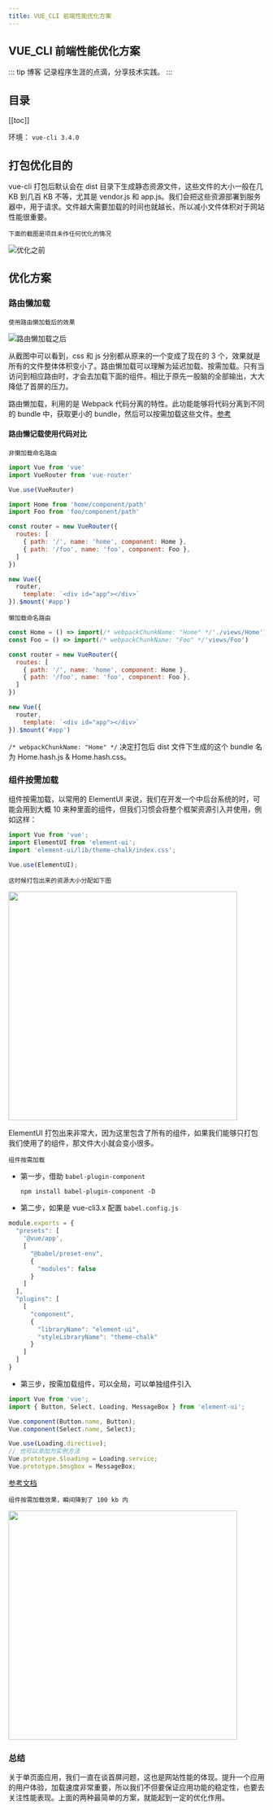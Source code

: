 ```yaml
---
title: VUE_CLI 前端性能优化方案
---
```

## VUE_CLI 前端性能优化方案
::: tip 博客
记录程序生涯的点滴，分享技术实践。
:::

## 目录
[[toc]]

环境：
`vue-cli 3.4.0`

## 打包优化目的
vue-cli 打包后默认会在 dist 目录下生成静态资源文件，这些文件的大小一般在几 KB 到几百 KB 不等，尤其是 vendor.js 和 app.js。我们会把这些资源部署到服务器中，用于请求。文件越大需要加载的时间也就越长，所以减小文件体积对于网站性能很重要。

`下面的截图是项目未作任何优化的情况`

![优化之前](../../.vuepress/public/performance/VUE_CLI_1.png)
## 优化方案

### 路由懒加载
`使用路由懒加载后的效果`

![路由懒加载之后](../../.vuepress/public/performance/VUE_CLI_2.png)

从截图中可以看到，css 和 js 分别都从原来的一个变成了现在的 3 个，效果就是所有的文件整体体积变小了。路由懒加载可以理解为延迟加载、按需加载。只有当访问到相应路由时，才会去加载下面的组件。相比于原先一股脑的全部输出，大大降低了首屏的压力。

路由懒加载，利用的是 Webpack 代码分离的特性。此功能能够将代码分离到不同的 bundle 中，获取更小的 bundle，然后可以按需加载这些文件。[参考](https://webpack.docschina.org/guides/code-splitting)

#### 路由懒记载使用代码对比

`非懒加载命名路由`
```js
import Vue from 'vue'
import VueRouter from 'vue-router'

Vue.use(VueRouter)

import Home from 'home/component/path'
import Foo from 'foo/component/path'

const router = new VueRouter({
  routes: [
    { path: '/', name: 'home', component: Home },
    { path: '/foo', name: 'foo', component: Foo },
  ]
})

new Vue({
  router,
    template: `<div id="app"></div>`
}).$mount('#app')
```

`懒加载命名路由`

```js
const Home = () => import(/* webpackChunkName: "Home" */'./views/Home')
const Foo = () => import(/* webpackChunkName: "Foo" */'views/Foo')

const router = new VueRouter({
  routes: [
    { path: '/', name: 'home', component: Home },
    { path: '/foo', name: 'foo', component: Foo },
  ]
})

new Vue({
  router,
    template: `<div id="app"></div>`
}).$mount('#app')
```

`/* webpackChunkName: "Home" */` 决定打包后 dist 文件下生成的这个 bundle 名为 Home.hash.js & Home.hash.css。


### 组件按需加载

组件按需加载，以常用的 ElementUI 来说，我们在开发一个中后台系统的时，可能会用到大概 10 来种里面的组件，但我们习惯会将整个框架资源引入并使用，例如这样：

```js
import Vue from 'vue';
import ElementUI from 'element-ui';
import 'element-ui/lib/theme-chalk/index.css';

Vue.use(ElementUI);
```

`这时候打包出来的资源大小分配如下图`

<img src="../../.vuepress/public/performance/VUE_CLI_4.png" style="height: 450px;">

ElementUI 打包出来非常大，因为这里包含了所有的组件，如果我们能够只打包我们使用了的组件，那文件大小就会变小很多。

`组件按需加载`
- 第一步，借助 `babel-plugin-component`

      npm install babel-plugin-component -D

- 第二步，如果是 vue-cli3.x 配置 `babel.config.js`
```js
module.exports = {
  "presets": [
    '@vue/app',
    [
      "@babel/preset-env",
      {
        "modules": false
      }
    ]
  ],
  "plugins": [
    [
      "component",
      {
        "libraryName": "element-ui",
        "styleLibraryName": "theme-chalk"
      }
    ]
  ]
}
```

- 第三步，按需加载组件，可以全局，可以单独组件引入
```js
import Vue from 'vue';
import { Button, Select, Loading, MessageBox } from 'element-ui';

Vue.component(Button.name, Button);
Vue.component(Select.name, Select);

Vue.use(Loading.directive);
// 也可以添加为实例方法
Vue.prototype.$loading = Loading.service;
Vue.prototype.$msgbox = MessageBox;
```
[参考文档](http://element-cn.eleme.io/#/zh-CN/component/quickstart)

`组件按需加载效果，瞬间降到了 100 kb 内`

<img src="../../.vuepress/public/performance/VUE_CLI_5.png" style="height: 450px;">

### 总结
关于单页面应用，我们一直在谈首屏问题，这也是网站性能的体现。提升一个应用的用户体验，加载速度非常重要，所以我们不但要保证应用功能的稳定性，也要去关注性能表现。上面的两种最简单的方案，就能起到一定的优化作用。
